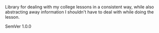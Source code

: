 Library for dealing with my college lessons in a consistent way, while also abstracting away information I shouldn't have to deal with while doing the lesson.

SemVer 1.0.0